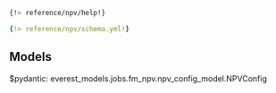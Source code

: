 ```bash
{!> reference/npv/help!}
```
```yaml
{!> reference/npv/schema.yml!}
```

## Models

$pydantic: everest_models.jobs.fm_npv.npv_config_model.NPVConfig

